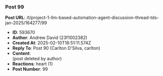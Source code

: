 ### Post 99
**Post URL**: /t/project-1-llm-based-automation-agent-discussion-thread-tds-jan-2025/164277/99
- **ID**: 593670
- **Author**: Andrew David (23f1002382)
- **Created At**: 2025-02-10T18:51:11.574Z
- **Reply To**: Post 90 (Carlton D'Silva, carlton)
- **Content**:  
  (post deleted by author)
- **Reactions**: heart (1)
- **Post Number**: 99

